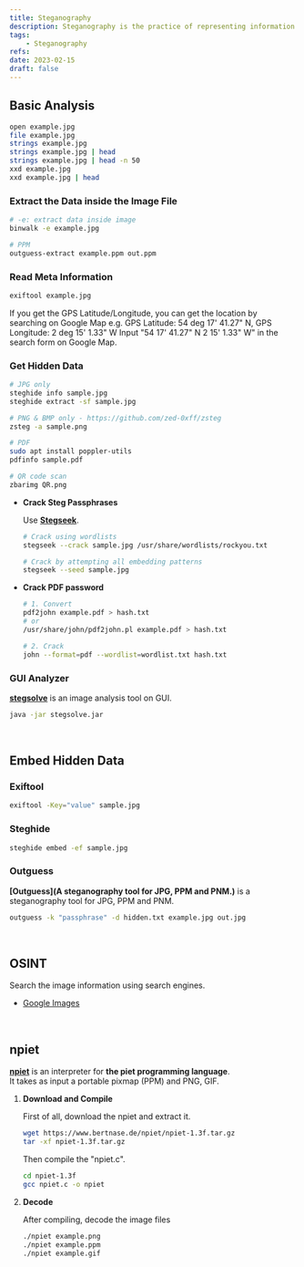 ```yaml
---
title: Steganography
description: Steganography is the practice of representing information within another message or physical object, in such a manner that the presence of the information is not evident to human inspection.
tags:
    - Steganography
refs:
date: 2023-02-15
draft: false
---
```


## Basic Analysis

```sh
open example.jpg
file example.jpg
strings example.jpg
strings example.jpg | head
strings example.jpg | head -n 50
xxd example.jpg
xxd example.jpg | head
```

### Extract the Data inside the Image File

```sh
# -e: extract data inside image
binwalk -e example.jpg

# PPM
outguess-extract example.ppm out.ppm
```

### Read Meta Information

```sh
exiftool example.jpg
```

If you get the GPS Latitude/Longitude, you can get the location by searching on Google Map
e.g. GPS Latitude: 54 deg 17' 41.27" N, GPS Longitude: 2 deg 15' 1.33" W
Input "54 17' 41.27" N 2 15' 1.33" W" in the search form on Google Map.

### Get Hidden Data

```sh
# JPG only
steghide info sample.jpg
steghide extract -sf sample.jpg

# PNG & BMP only - https://github.com/zed-0xff/zsteg
zsteg -a sample.png

# PDF
sudo apt install poppler-utils
pdfinfo sample.pdf

# QR code scan
zbarimg QR.png
```

- **Crack Steg Passphrases**

    Use **[Stegseek](https://github.com/RickdeJager/stegseek)**.

    ```sh
    # Crack using wordlists
    stegseek --crack sample.jpg /usr/share/wordlists/rockyou.txt

    # Crack by attempting all embedding patterns
    stegseek --seed sample.jpg
    ```

- **Crack PDF password**
    
    ```bash
    # 1. Convert
    pdf2john example.pdf > hash.txt
    # or
    /usr/share/john/pdf2john.pl example.pdf > hash.txt
    
    # 2. Crack
    john --format=pdf --wordlist=wordlist.txt hash.txt
    ```

### GUI Analyzer

**[stegsolve](https://github.com/zardus/ctf-tools/blob/master/stegsolve/install)** is an image analysis tool on GUI.

```sh
java -jar stegsolve.jar
```

<br />

## Embed Hidden Data

### Exiftool

```sh
exiftool -Key="value" sample.jpg
```

### Steghide

```sh
steghide embed -ef sample.jpg
```

### Outguess

**[Outguess](A steganography tool for JPG, PPM and PNM.)** is a steganography tool for JPG, PPM and PNM.

```sh
outguess -k "passphrase" -d hidden.txt example.jpg out.jpg
```

<br />

## OSINT

Search the image information using search engines.

- [Google Images](https://www.google.com/imghp?hl=EN)

<br />

## npiet

**[npiet](https://www.bertnase.de/npiet/)** is an interpreter for **the piet programming language**.  
It takes as input a portable pixmap (PPM) and PNG, GIF.

1. **Download and Compile**

    First of all, download the npiet and extract it.

    ```sh
    wget https://www.bertnase.de/npiet/npiet-1.3f.tar.gz
    tar -xf npiet-1.3f.tar.gz
    ```

    Then compile the "npiet.c".

    ```sh
    cd npiet-1.3f
    gcc npiet.c -o npiet
    ```

2. **Decode**

    After compiling, decode the image files

    ```sh
    ./npiet example.png
    ./npiet example.ppm
    ./npiet example.gif
    ```

